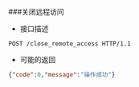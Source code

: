 ###关闭远程访问

- 接口描述

```
POST /close_remote_access HTTP/1.1
```

- 可能的返回

```json
{"code":0,"message":"操作成功"}
```
